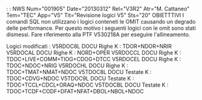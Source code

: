  :  : NWS Num="001905" Date="20130312" Rel="V3R2" Atr="M. Cattaneo" Tem="TEC" App="V5" Tit="Revisione logici V5" Sts="20"
OBIETTTIVI
I comandi SQL non utilizzano i logici conteneti le OMIT causando un degrado delle performance.
Per questo motivo i seguenti logici con le omit sono stati dismessi.
Fare riferimento alla PTF V530218A per eseguire l'allineamento.

Logici modificati : 
V5RDOC8L    DOCU Righe K : TDOR+NDOR+NRIR
V5RDOCAL    DOCU Righe K : NORD+OPER
V5RDOCCL    DOCU Righe K : TDOC+LIVE+COMM+TIOG+CDOG+DTCC
V5RDOCEL    DOCU Righe K : TDOC+NDOC+NRIG
V5RDOCHL    DOCU Righe K : TDOC+TMAT+NMAT+NDOC
V5TDOC8L    DOCU Testate K : TDOC+CDVG+NDOC
V5TDOC9L    DOCU Testate K : TDOC+TCCL+CDCL+ORAQ+NDOC
V5TDOCBL    DOCU Testate K : TDOC+TCDF+CODF+DFAT+NFAT+DBOL+NBOL+NDOC
